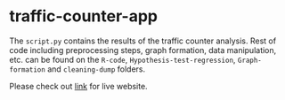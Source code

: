 # traffic-counter-app

The `script.py` contains the results of the traffic counter analysis. Rest of code including preprocessing steps, graph formation, data manipulation, etc. can be found on the `R-code`, `Hypothesis-test-regression`, `Graph-formation` and `cleaning-dump` folders.  

Please check out [link](https://traffic-counter-project-l9fnpsk492wma8dkaic6vr.streamlit.app/) for live website.